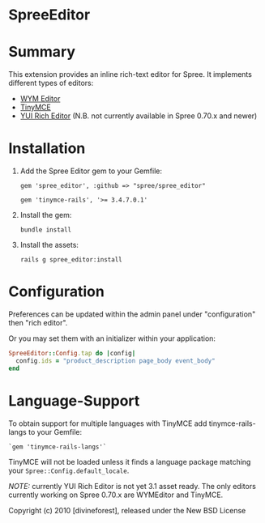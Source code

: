 SpreeEditor
===========

# Summary #

This extension provides an inline rich-text editor for Spree. It implements different types of editors:

- [WYM Editor](http://www.wymeditor.org/)
- [TinyMCE](http://www.tinymce.com/)
- [YUI Rich Editor](http://developer.yahoo.com/yui/editor/) (N.B. not currently available in Spree 0.70.x and newer)

# Installation #

1. Add the Spree Editor gem to your Gemfile:

    `gem 'spree_editor', :github => "spree/spree_editor"`
    
    `gem 'tinymce-rails', '>= 3.4.7.0.1'`

2. Install the gem:

    `bundle install`

3. Install the assets:

    `rails g spree_editor:install`

# Configuration

Preferences can be updated within the admin panel under "configuration" then "rich editor".

Or you may set them with an initializer within your application:

```ruby
SpreeEditor::Config.tap do |config|
  config.ids = "product_description page_body event_body"
end
```

# Language-Support #
To obtain support for multiple languages with TinyMCE add tinymce-rails-langs to your Gemfile:

    `gem 'tinymce-rails-langs'`

TinyMCE will not be loaded unless it finds a language package matching your `Spree::Config.default_locale`.


*NOTE:* currently YUI Rich Editor is not yet 3.1 asset ready.
The only editors currently working on Spree 0.70.x are WYMEditor and TinyMCE.

Copyright (c) 2010 [divineforest], released under the New BSD License
